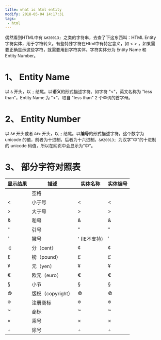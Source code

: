 ```yaml
---
title: what is html entity
modify: 2018-05-04 14:17:31
tags:
 - html
---
```


偶然看到HTML中有  `&#20013; `之类的字符串，去查了下这东西叫：HTML Entity 字符实体，用于字符转义。有些特殊字符在Html中有特定含义，如 < > ，如果需要正确显示这些字符，就需要用到字符实体。字符实体分为 Entity Name 和 Entity Number。

<!-- more -->

# 1、 Entity Name

以 `&` 开头，以 `;` 结尾。以**语义**的形式描述字符。如字符 "<"，英文名称为 "less than"，Entity Name 为 "&lt;"，取自 "less than" 2 个单词的首字母。

# 2、 Entity Number

以 `&#` 开头或者 `&#x` 开头，以 `;` 结尾。以**编号**的形式描述字符。这个数字为 unicode 的值，前者为十进制，后者为十六进制。`&#20013; `为汉字"中"的十进制的 unicode 码值，所以在网页中会显示为“中”。

# 3、 部分字符对照表

| 显示结果 | 描述              | 实体名称          | 实体编号 |
| -------- | ----------------- | ----------------- | -------- |
|          | 空格              | &nbsp;            | &#160;   |
| <        | 小于号            | &lt;              | &#60;    |
| >        | 大于号            | &gt;              | &#62;    |
| &        | 和号              | &amp;             | &#38;    |
| "        | 引号              | &quot;            | &#34;    |
| '        | 撇号              | &apos; (IE不支持) | &#39;    |
| ￠       | 分（cent）        | &cent;            | &#162;   |
| £        | 镑（pound）       | &pound;           | &#163;   |
| ¥        | 元（yen）         | &yen;             | &#165;   |
| €        | 欧元（euro）      | &euro;            | &#8364;  |
| §        | 小节              | &sect;            | &#167;   |
| ©        | 版权（copyright） | &copy;            | &#169;   |
| ®        | 注册商标          | &reg;             | &#174;   |
| ™        | 商标              | &trade;           | &#8482;  |
| ×        | 乘号              | &times;           | &#215;   |
| ÷        | 除号              | &divide;          | &#247;   |